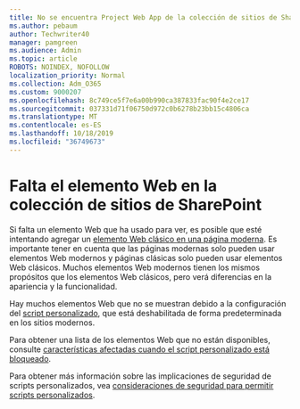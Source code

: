 ```yaml
---
title: No se encuentra Project Web App de la colección de sitios de SharePoint
ms.author: pebaum
author: Techwriter40
manager: pamgreen
ms.audience: Admin
ms.topic: article
ROBOTS: NOINDEX, NOFOLLOW
localization_priority: Normal
ms.collection: Adm_O365
ms.custom: 9000207
ms.openlocfilehash: 8c749ce5f7e6a00b990ca387833fac90f4e2ce17
ms.sourcegitcommit: 037331d71f06750d972c0b6278b23bb15c4806ca
ms.translationtype: MT
ms.contentlocale: es-ES
ms.lasthandoff: 10/18/2019
ms.locfileid: "36749673"
---
```

# <a name="missing-web-part-in-sharepoint-site-collection"></a>Falta el elemento Web en la colección de sitios de SharePoint

Si falta un elemento Web que ha usado para ver, es posible que esté intentando agregar un [elemento Web clásico en una página moderna](https://support.office.com/article/classic-and-modern-web-part-experiences-3fdae6c3-8fc1-49ab-8708-8c104b882e64). Es importante tener en cuenta que las páginas modernas solo pueden usar elementos Web modernos y páginas clásicas solo pueden usar elementos Web clásicos. Muchos elementos Web modernos tienen los mismos propósitos que los elementos Web clásicos, pero verá diferencias en la apariencia y la funcionalidad.

Hay muchos elementos Web que no se muestran debido a la configuración del [script personalizado](https://docs.microsoft.com/sharepoint/allow-or-prevent-custom-script), que está deshabilitada de forma predeterminada en los sitios modernos. 

Para obtener una lista de los elementos Web que no están disponibles, consulte [características afectadas cuando el script personalizado está bloqueado](https://docs.microsoft.com/sharepoint/allow-or-prevent-custom-script#features-affected-when-custom-script-is-blocked).

 Para obtener más información sobre las implicaciones de seguridad de scripts personalizados, vea [consideraciones de seguridad para permitir scripts personalizados](https://docs.microsoft.com/sharepoint/security-considerations-of-allowing-custom-script).
